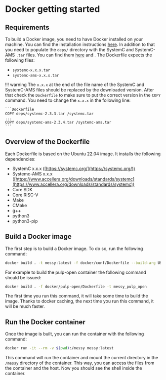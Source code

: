 # Docker getting started

## Requirements

To build a Docker image, you need to have Docker installed on your machine. You can find the installation instructions [here](https://docs.docker.com/engine/install/). In addition to that you need to populate the `deps/` directory with the SystemC and SystemC-AMS `.tar` files. You can find them [here](https://www.accellera.org/downloads/standards/systemc) and . The Dockerfile expects the following files:

- `systemc-x.x.x.tar`
- `systemc-ams-x.x.x.tar`

!!! warning 
    The `x.x.x` at the end of the file name of the SystemC and SystemC-AMS files should be replaced by the downloaded version. After that check the `Dockerfile` to make sure to put the correct version in the `COPY` command. You need to change the `x.x.x` in the following line:

    ```Dockerfile
    COPY deps/systemc-2.3.3.tar /systemc.tar
    ...
    COPY deps/systemc-ams-2.3.4.tar /systemc-ams.tar
    ```

## Overview of the Dockerfile

Each Dockerfile is based on the Ubuntu 22.04 image. It installs the following dependencies:

- SystemC x.x.x ([https://systemc.org/](https://systemc.org/))
- Systemc-AMS x.x.x ([https://www.accellera.org/downloads/standards/systemc](https://www.accellera.org/downloads/standards/systemc))
- Core SDK
- Core RISC-V
- Make
- CMake
- g++
- python3
- python3-pip

## Build a Docker image

The first step is to build a Docker image. To do so, run the following command:

```bash
docker build . -t messy:latest -f docker/conf/Dockerfile --build-arg USER_ID=$(id -u ${USER}) --build-arg GROUP_ID=$(id -g ${USER}) .
```

For example to build the pulp-open container the following command should be issued:

```bash
docker build . -f docker/pulp-open/Dockerfile -t messy_pulp_open
```

The first time you run this command, it will take some time to build the image. Thanks to docker caching, the next time you run this command, it will be much faster.

## Run the Docker container

Once the image is built, you can run the container with the following command:

```bash
docker run -it --rm -v $(pwd):/messy messy:latest
```

This command will run the container and mount the current directory in the `/messy` directory of the container. This way, you can access the files from the container and the host. Now you should see the shell inside the container.

